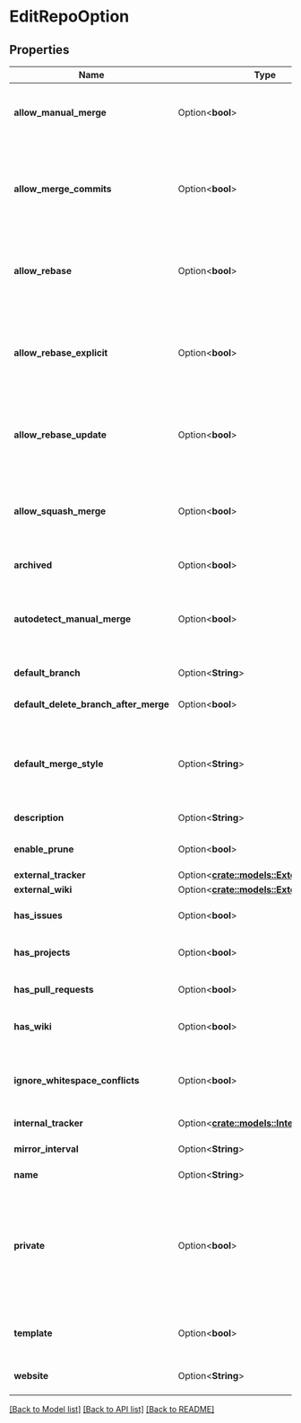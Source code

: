 # EditRepoOption

## Properties

Name | Type | Description | Notes
------------ | ------------- | ------------- | -------------
**allow_manual_merge** | Option<**bool**> | either `true` to allow mark pr as merged manually, or `false` to prevent it. `has_pull_requests` must be `true`. | [optional]
**allow_merge_commits** | Option<**bool**> | either `true` to allow merging pull requests with a merge commit, or `false` to prevent merging pull requests with merge commits. `has_pull_requests` must be `true`. | [optional]
**allow_rebase** | Option<**bool**> | either `true` to allow rebase-merging pull requests, or `false` to prevent rebase-merging. `has_pull_requests` must be `true`. | [optional]
**allow_rebase_explicit** | Option<**bool**> | either `true` to allow rebase with explicit merge commits (--no-ff), or `false` to prevent rebase with explicit merge commits. `has_pull_requests` must be `true`. | [optional]
**allow_rebase_update** | Option<**bool**> | either `true` to allow updating pull request branch by rebase, or `false` to prevent it. `has_pull_requests` must be `true`. | [optional]
**allow_squash_merge** | Option<**bool**> | either `true` to allow squash-merging pull requests, or `false` to prevent squash-merging. `has_pull_requests` must be `true`. | [optional]
**archived** | Option<**bool**> | set to `true` to archive this repository. | [optional]
**autodetect_manual_merge** | Option<**bool**> | either `true` to enable AutodetectManualMerge, or `false` to prevent it. `has_pull_requests` must be `true`, Note: In some special cases, misjudgments can occur. | [optional]
**default_branch** | Option<**String**> | sets the default branch for this repository. | [optional]
**default_delete_branch_after_merge** | Option<**bool**> | set to `true` to delete pr branch after merge by default | [optional]
**default_merge_style** | Option<**String**> | set to a merge style to be used by this repository: \"merge\", \"rebase\", \"rebase-merge\", or \"squash\". `has_pull_requests` must be `true`. | [optional]
**description** | Option<**String**> | a short description of the repository. | [optional]
**enable_prune** | Option<**bool**> | enable prune - remove obsolete remote-tracking references | [optional]
**external_tracker** | Option<[**crate::models::ExternalTracker**](ExternalTracker.md)> |  | [optional]
**external_wiki** | Option<[**crate::models::ExternalWiki**](ExternalWiki.md)> |  | [optional]
**has_issues** | Option<**bool**> | either `true` to enable issues for this repository or `false` to disable them. | [optional]
**has_projects** | Option<**bool**> | either `true` to enable project unit, or `false` to disable them. | [optional]
**has_pull_requests** | Option<**bool**> | either `true` to allow pull requests, or `false` to prevent pull request. | [optional]
**has_wiki** | Option<**bool**> | either `true` to enable the wiki for this repository or `false` to disable it. | [optional]
**ignore_whitespace_conflicts** | Option<**bool**> | either `true` to ignore whitespace for conflicts, or `false` to not ignore whitespace. `has_pull_requests` must be `true`. | [optional]
**internal_tracker** | Option<[**crate::models::InternalTracker**](InternalTracker.md)> |  | [optional]
**mirror_interval** | Option<**String**> | set to a string like `8h30m0s` to set the mirror interval time | [optional]
**name** | Option<**String**> | name of the repository | [optional]
**private** | Option<**bool**> | either `true` to make the repository private or `false` to make it public. Note: you will get a 422 error if the organization restricts changing repository visibility to organization owners and a non-owner tries to change the value of private. | [optional]
**template** | Option<**bool**> | either `true` to make this repository a template or `false` to make it a normal repository | [optional]
**website** | Option<**String**> | a URL with more information about the repository. | [optional]

[[Back to Model list]](../README.md#documentation-for-models) [[Back to API list]](../README.md#documentation-for-api-endpoints) [[Back to README]](../README.md)


